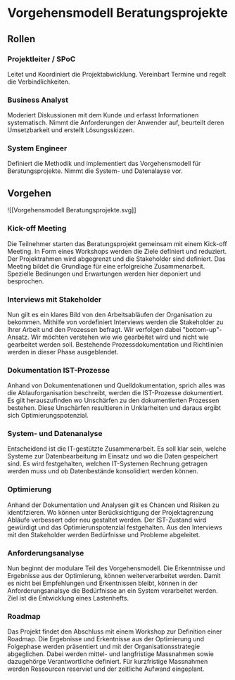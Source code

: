 # Vorgehensmodell Beratungsprojekte

## Rollen

### Projektleiter / SPoC

Leitet und Koordiniert die Projektabwicklung. Vereinbart Termine und regelt die Verbindlichkeiten.

### Business Analyst

Moderiert Diskussionen mit dem Kunde und erfasst Informationen systematisch. Nimmt die Anforderungen der Anwender auf, beurteilt deren Umsetzbarkeit und erstellt Lösungsskizzen.

### System Engineer

Definiert die Methodik und implementiert das Vorgehensmodell für Beratungsprojekte. Nimmt die System- und Datenalayse vor.

## Vorgehen

![[Vorgehensmodell Beratungsprojekte.svg]]

### Kick-off Meeting

Die Teilnehmer starten das Beratungsprojekt gemeinsam mit einem Kick-off Meeting. In Form eines Workshops werden die Ziele definiert und reduziert. Der Projektrahmen wird abgegrenzt und die Stakeholder sind definiert. Das Meeting bildet die Grundlage für eine erfolgreiche Zusammenarbeit. Spezielle Bedinungen und Erwartungen werden hier deponiert und besprochen.

### Interviews mit Stakeholder

Nun gilt es ein klares Bild von den Arbeitsabläufen der Organisation zu bekommen. Mithilfe von vordefiniert Interviews werden die Stakeholder zu ihrer Arbeit und den Prozessen befragt. Wir verfolgen dabei "bottom-up"-Ansatz. Wir möchten verstehen wie wie gearbeitet wird und nicht wie gearbeitet werden soll. Bestehende Prozessdokumentation und Richtlinien werden in dieser Phase ausgeblendet.

### Dokumentation IST-Prozesse

Anhand von Dokumentenationen und Quelldokumentation, sprich alles was die Ablauforganisation beschreibt, werden die IST-Prozesse dokumentiert. Es gilt herauszufinden wo Unschärfen zu den dokumentierten Prozessen bestehen. Diese Unschärfen resultieren in Unklarheiten und daraus ergibt sich Optimierungspotenzial.

### System- und Datenanalyse

Entscheidend ist die IT-gestützte Zusammenarbeit. Es soll klar sein, welche Systeme zur Datenbearbeitung im Einsatz und wo die Daten gespeichert sind. Es wird festgehalten, welchen IT-Systemen Rechnung getragen werden muss und ob Datenbestände konsolidiert werden können.

### Optimierung

Anhand der Dokumentation und Analysen gilt es Chancen und Risiken zu identifzieren. Wo können unter Berücksichtigung der Projektagrenzung Abläufe verbessert oder neu gestaltet werden. Der IST-Zustand wird gewürdigt und das Optimierunspotenzial festgehalten. Aus den Interviews mit den Stakeholder werden Bedürfnisse und Probleme abgeleitet.

### Anforderungsanalyse

Nun beginnt der modulare Teil des Vorgehensmodell. Die Erkenntnisse und Ergebnisse aus der Optimierung, können weiterverarbeitet werden. Damit es nicht bei Empfehlungen und Erkentnissen bleibt, können in der Anforderungsanalsye die Bedürfnisse an ein System verarbeitet werden. Ziel ist die Entwicklung eines Lastenhefts.

### Roadmap

Das Projekt findet den Abschluss mit einem Workshop zur Definition einer Roadmap. Die Ergebnisse und Erkentnisse aus der Optimierung und Folgephase werden präsentiert und mit der Organisationsstrategie abgeglichen. Dabei werden mittel- und langfristige Massnahmen sowie dazugehörge Verantwortliche definiert. Für kurzfristige Massnahmen werden Ressourcen reserviet und der zeitliche Aufwand eingeplant.
